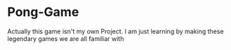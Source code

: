 # Pong-Game
Actually this game isn't my own Project. I am just learning by making these legendary games we are all familiar with
